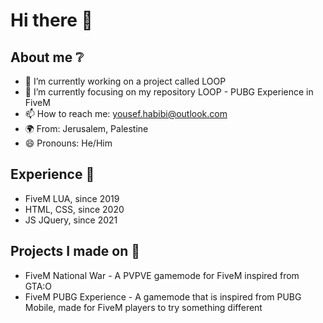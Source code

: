 # Hi there 👋

## About me ❔
- 🔭 I’m currently working on a project called LOOP
- 🌱 I’m currently focusing on my repository LOOP - PUBG Experience in FiveM
- 📫 How to reach me: yousef.habibi@outlook.com
- 🌍 From: Jerusalem, Palestine
- 😄 Pronouns: He/Him

## Experience 🧠
- FiveM LUA, since 2019
- HTML, CSS, since 2020
- JS JQuery, since 2021

## Projects I made on 🏢
- FiveM National War - A PVPVE gamemode for FiveM inspired from GTA:O
- FiveM PUBG Experience - A gamemode that is inspired from PUBG Mobile, made for FiveM players to try something different
<!--
**mash6oob/mash6oob** is a ✨ _special_ ✨ repository because its `README.md` (this file) appears on your GitHub profile.

Here are some ideas to get you started:

- 🔭 I’m currently working on ...
- 🌱 I’m currently learning ...
- 👯 I’m looking to collaborate on ...
- 🤔 I’m looking for help with ...
- 💬 Ask me about ...
- 📫 How to reach me: ...
- 😄 Pronouns: ...
- ⚡ Fun fact: ...
-->
